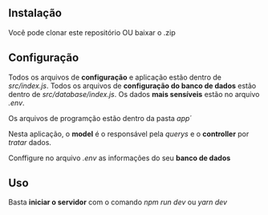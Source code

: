 ## Instalação
Você pode clonar este repositório OU baixar o .zip


## Configuração
Todos os arquivos de **configuração** e aplicação estão dentro de *src/index.js*.
Todos os arquivos de **configuração do banco de dados** estão dentro de *src/database/index.js*.
Os dados **mais sensíveis** estão no arquivo *.env*.

Os arquivos de programção estão dentro da pasta *app*´

Nesta aplicação, o **model** é o responsável pela *querys* e o **controller** por *tratar* dados.

Conffigure no arquivo *.env* as informações do seu **banco de dados**

## Uso
Basta **iniciar o servidor** com o comando *npm run dev* ou *yarn dev*
